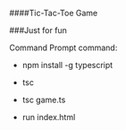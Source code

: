 ####Tic-Tac-Toe Game

###Just for fun

Command Prompt command: 

- npm install -g typescript

- tsc

- tsc game.ts

- run index.html


